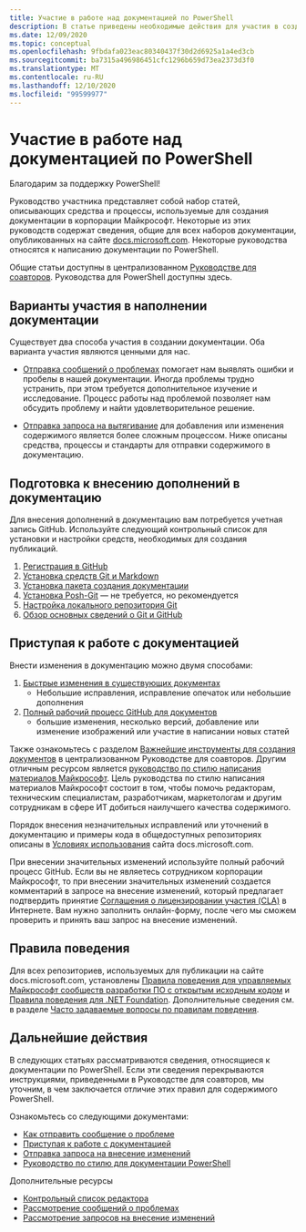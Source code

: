 ```yaml
---
title: Участие в работе над документацией по PowerShell
description: В статье приведены необходимые действия для участия в создании документации по PowerShell.
ms.date: 12/09/2020
ms.topic: conceptual
ms.openlocfilehash: 9fbdafa023eac80340437f30d2d6925a1a4ed3cb
ms.sourcegitcommit: ba7315a496986451cfc1296b659d73ea2373d3f0
ms.translationtype: MT
ms.contentlocale: ru-RU
ms.lasthandoff: 12/10/2020
ms.locfileid: "99599977"
---
```

# <a name="contributing-to-powershell-documentation"></a>Участие в работе над документацией по PowerShell

Благодарим за поддержку PowerShell!

Руководство участника представляет собой набор статей, описывающих средства и процессы, используемые для создания документации в корпорации Майкрософт. Некоторые из этих руководств содержат сведения, общие для всех наборов документации, опубликованных на сайте [docs.microsoft.com][docs]. Некоторые руководства относятся к написанию документации по PowerShell.

Общие статьи доступны в централизованном [Руководстве для соавторов][contribute]. Руководства для PowerShell доступны здесь.

## <a name="ways-to-contribute"></a>Варианты участия в наполнении документации

Существует два способа участия в создании документации. Оба варианта участия являются ценными для нас.

- [Отправка сообщений о проблемах][file-an-issue] помогает нам выявлять ошибки и пробелы в нашей документации. Иногда проблемы трудно устранить, при этом требуется дополнительное изучение и исследование. Процесс работы над проблемой позволяет нам обсудить проблему и найти удовлетворительное решение.

- [Отправка запроса на вытягивание](pull-requests.md) для добавления или изменения содержимого является более сложным процессом.
  Ниже описаны средства, процессы и стандарты для отправки содержимого в документацию.

## <a name="prepare-to-make-a-contribution"></a>Подготовка к внесению дополнений в документацию

Для внесения дополнений в документацию вам потребуется учетная запись GitHub. Используйте следующий контрольный список для установки и настройки средств, необходимых для создания публикаций.

1. [Регистрация в GitHub](/contribute/get-started-setup-github)
1. [Установка средств Git и Markdown](/contribute/get-started-setup-tools)
1. [Установка пакета создания документации](/contribute/how-to-write-docs-auth-pack)
1. [Установка Posh-Git][posh-git] — не требуется, но рекомендуется
1. [Настройка локального репозитория Git](/contribute/get-started-setup-local)
1. [Обзор основных сведений о Git и GitHub](/contribute/git-github-fundamentals)

## <a name="get-started-writing-docs"></a>Приступая к работе с документацией

Внести изменения в документацию можно двумя способами:

1. [Быстрые изменения в существующих документах](/contribute/#quick-edits-to-existing-documents)
   - Небольшие исправления, исправление опечаток или небольшие дополнения
1. [Полный рабочий процесс GitHub для документов](/contribute/how-to-write-workflows-major)
   - большие изменения, несколько версий, добавление или изменение изображений или участие в написании новых статей

Также ознакомьтесь с разделом [Важнейшие инструменты для создания документов](/contribute/style-quick-start) в централизованном Руководстве для соавторов. Другим отличным ресурсом является [руководство по стилю написания материалов Майкрософт][style-guide]. Цель руководства по стилю написания материалов Майкрософт состоит в том, чтобы помочь редакторам, техническим специалистам, разработчикам, маркетологам и другим сотрудникам в сфере ИТ добиться наилучшего качества содержимого.

Порядок внесения незначительных исправлений или уточнений в документацию и примеры кода в общедоступных репозиториях описаны в [Условиях использования][terms-of-use] сайта docs.microsoft.com.

При внесении значительных изменений используйте полный рабочий процесс GitHub. Если вы не являетесь сотрудником корпорации Майкрософт, то при внесении значительных изменений создается комментарий в запросе на внесение изменений, который предлагает подтвердить принятие [Соглашения о лицензировании участия (CLA)][cla] в Интернете. Вам нужно заполнить онлайн-форму, после чего мы сможем проверить и принять ваш запрос на внесение изменений.

## <a name="code-of-conduct"></a>Правила поведения

Для всех репозиториев, используемых для публикации на сайте docs.microsoft.com, установлены [Правила поведения для управляемых Майкрософт сообществ разработки ПО с открытым исходным кодом](https://opensource.microsoft.com/codeofconduct/) и [Правила поведения для .NET Foundation](https://dotnetfoundation.org/code-of-conduct). Дополнительные сведения см. в разделе [Часто задаваемые вопросы по правилам поведения](https://opensource.microsoft.com/codeofconduct/faq/).

## <a name="next-steps"></a>Дальнейшие действия

В следующих статьях рассматриваются сведения, относящиеся к документации по PowerShell. Если эти сведения перекрываются инструкциями, приведенными в Руководстве для соавторов, мы уточним, в чем заключается отличие этих правил для содержимого PowerShell.

Ознакомьтесь со следующими документами:

- [Как отправить сообщение о проблеме](file-an-issue.md)
- [Приступая к работе с документацией](get-started-writing.md)
- [Отправка запроса на внесение изменений](pull-requests.md)
- [Руководство по стилю для документации PowerShell](powershell-style-guide.md)

Дополнительные ресурсы

- [Контрольный список редактора](editorial-checklist.md)
- [Рассмотрение сообщений о проблемах](managing-issues.md)
- [Рассмотрение запросов на внесение изменений](managing-pull-requests.md)

<!--link refs-->
[cla]: https://cla.microsoft.com/
[contribute]: /contribute/
[docs]: https://docs.microsoft.com/
[file-an-issue]: file-an-issue.md
[posh-git]: https://www.powershellgallery.com/packages/posh-git
[psdocs]: /powershell
[style-guide]: /style-guide/welcome/
[terms-of-use]: /legal/termsofuse
